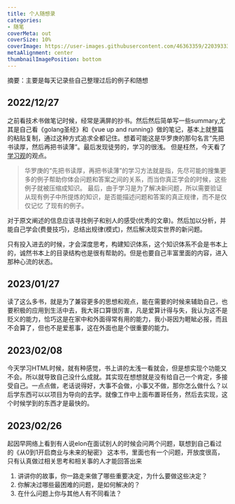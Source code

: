 ```yaml
---
title: 个人随想录
categories:
- 随笔
coverMeta: out
coverSize: 10%
coverImage: https://user-images.githubusercontent.com/46363359/220393339-289d2332-faa9-4689-bc53-603497994a52.jpg
metaAlignment: center
thumbnailImagePosition: bottom
---
```


摘要：主要是每天记录些自己整理过后的例子和随想

<!-- more -->

<!-- toc -->

## 2022/12/27

之前看技术书做笔记时候，经常是满屏的抄书。然后然后简单写一些summary,尤其是自己看《golang圣经》和《vue up and running》做的笔记，基本上就整篇的粘贴复制，通过这种方式追求全都记住。想着可能这是华罗庚的那句名言“先把书读厚，然后再把书读薄”。最后发现徒劳的，学习的很浅。
但是枉然，今天看了[学习观](https://www.yanxishe.com/blogDetail/8846)的观点。

> 华罗庚的“先把书读厚，再把书读薄”的学习方法就是指，先尽可能的搜集更多的例子帮助你体会问题和答案之间的关系，而当你真正学会的时候，这些例子就被压缩成知识。
> 最后，由于学习是为了解决新问题，所以需要验证从现有例子中所提炼的知识，是否能描述问题和答案的真正规律，而不是仅仅记忆 了现有的例子。

对于原文阐述的信息应该寻找例子和别人的感受(优秀的文章)。然后加以分析，并能自己学会(费曼技巧)，总结出规律(模式)，然后解决现实世界的新问题。

只有投入进去的时候，才会深度思考，构建知识体系，这个知识体系不会是书本上的，诚然书本上的目录结构也是很有帮助的。但是也要自己丰富里面的内容，进入那种心流的状态。

## 2023/01/27

读了这么多书，就是为了兼容更多的思想和观点，能在需要的时候来辅助自己，也要积极的应用到生活中去，我大哥口算很厉害，凡是爱算计得与失，我认为这不是贬义的能力，恰巧这是在家中和外面得常有用的能力，我小哥因为睚眦必报，而且不会算了，但也不是爱惹事，这在外面也是个很重要的能力。

## 2023/02/08
今天学习HTML时候，就有种感觉，书上讲的太浅一看就会，但是想实现个功能又不会。所以就导致自己没什么成就。其实现在想想就是没有给自己一个肯定，多接受自己。一点点做，老话说得好，大事不会做，小事又不做，那你怎么做什么？以后学东西可以以项目为导向的去学。就像工作中上面布置哥任务，然后去实现，这个时候学到的东西才是最快的。

## 2023/02/26
起因早网络上看到有人说elon在面试别人的时候会问两个问题，联想到自己看过的《从0到1开启商业与未来的秘密》 这本书，里面也有一个问题，开放度很高，只有认真做过相关思考和相关事的人才能回答出来
1. 讲讲你的故事，你一路走来做了哪些重要决定，为什么要做这些决定？
2. 你解决过哪些最困难的问题，是如何解决的？
3. 在什么问题上你与其他人有不同看法？